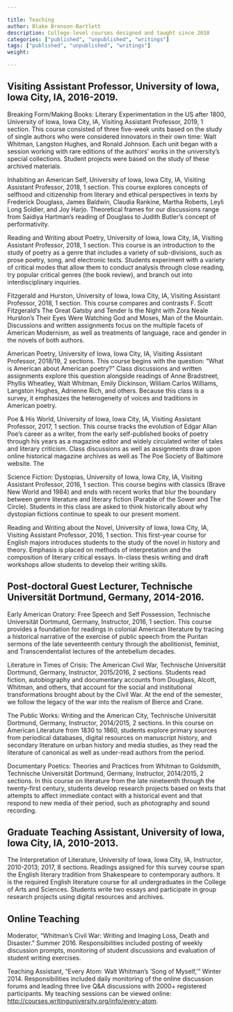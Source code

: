 ```yaml
---

title: Teaching
author: Blake Bronson-Bartlett
description: College-level courses designed and taught since 2010
categories: ["published", "unpublished", "writings"]
tags: ["published", "unpublished", "writings"]
weight:

---
```


## Visiting Assistant Professor, University of Iowa, Iowa City, IA, 2016-2019.

Breaking Form/Making Books: Literary Experimentation in the US after 1800, University of Iowa, Iowa City, IA, Visiting Assistant Professor, 2019, 1 section. This course consisted of three five-week units based on the study of single authors who were considered innovators in their own time: Walt Whitman, Langston Hughes, and Ronald Johnson. Each unit began with a session working with rare editions of the authors’ works in the university’s special collections. Student projects were based on the study of these archived materials.

Inhabiting an American Self, University of Iowa, Iowa City, IA, Visiting Assistant Professor, 2018, 1 section. This course explores concepts of selfhood and citizenship from literary and ethical perspectives in texts by Frederick Douglass, James Baldwin, Claudia Rankine, Martha Roberts, Leyli Long Soldier, and Joy Harjo. Theoretical frames for our discussions range from Saidiya Hartman’s reading of Douglass to Judith Butler’s concept of performativity.

Reading and Writing about Poetry, University of Iowa, Iowa City, IA, Visiting Assistant Professor, 2018, 1 section. This course is an introduction to the study of poetry as a genre that includes a variety of sub-divisions, such as prose poetry, song, and electronic texts. Students experiment with a variety of critical modes that allow them to conduct analysis through close reading, try popular critical genres (the book review), and branch out into interdisciplinary inquiries.

Fitzgerald and Hurston, University of Iowa, Iowa City, IA, Visiting Assistant Professor, 2018, 1 section. This course compares and contrasts F. Scott Fitzgerald’s The Great Gatsby and Tender Is the Night with Zora Neale Hurston’s Their Eyes Were Watching God and Moses, Man of the Mountain. Discussions and written assignments focus on the multiple facets of American Modernism, as well as treatments of language, race and gender in the novels of both authors.

American Poetry, University of Iowa, Iowa City, IA, Visiting Assistant Professor, 2018/19, 2 sections. This course begins with the question: “What is American about American poetry?” Class discussions and written assignments explore this question alongside readings of Anne Bradstreet, Phyllis Wheatley, Walt Whitman, Emily Dickinson, William Carlos Williams, Langston Hughes, Adrienne Rich, and others. Because this class is a survey, it emphasizes the heterogeneity of voices and traditions in American poetry.

Poe & His World, University of Iowa, Iowa City, IA, Visiting Assistant Professor, 2017, 1 section. This course tracks the evolution of Edgar Allan Poe’s career as a writer, from the early self-published books of poetry through his years as a magazine editor and widely circulated writer of tales and literary criticism. Class discussions as well as assignments draw upon online historical magazine archives as well as The Poe Society of Baltimore website. The

Science Fiction: Dystopias, University of Iowa, Iowa City, IA, Visiting Assistant Professor, 2016, 1 section. This course begins with classics (Brave New World and 1984) and ends with recent works that blur the boundary between genre literature and literary fiction (Parable of the Sower and The Circle). Students in this class are asked to think historically about why dystopian fictions continue to speak to our present moment.

Reading and Writing about the Novel, University of Iowa, Iowa City, IA, Visiting Assistant Professor, 2016, 1 section. This first-year course for English majors introduces students to the study of the novel in history and theory. Emphasis is placed on methods of interpretation and the composition of literary critical essays. In-class thesis writing and draft workshops allow students to develop their writing skills.

## Post-doctoral Guest Lecturer, Technische Universität Dortmund, Germany, 2014-2016.

Early American Oratory: Free Speech and Self Possession, Technische Universität Dortmund, Germany, Instructor, 2016, 1 section. This course provides a foundation for readings in colonial American literature by tracing a historical narrative of the exercise of public speech from the Puritan sermons of the late seventeenth century through the abolitionist, feminist, and Transcendentalist lectures of the antebellum decades.

Literature in Times of Crisis: The American Civil War, Technische Universität Dortmund, Germany, Instructor, 2015/2016, 2 sections. Students read fiction, autobiography and documentary accounts from Douglass, Alcott, Whitman, and others, that account for the social and institutional transformations brought about by the Civil War. At the end of the semester, we follow the legacy of the war into the realism of Bierce and Crane.

The Public Works: Writing and the American City, Technische Universität Dortmund, Germany, Instructor, 2014/2015, 2 sections. In this course on American Literature from 1830 to 1860, students explore primary sources from periodical databases, digital resources on manuscript history, and secondary literature on urban history and media studies, as they read the literature of canonical as well as under-read authors from the period.

Documentary Poetics: Theories and Practices from Whitman to Goldsmith, Technische Universität Dortmund, Germany, Instructor, 2014/2015, 2 sections. In this course on literature from the late nineteenth through the twenty-first century, students develop research projects based on texts that attempts to affect immediate contact with a historical event and that respond to new media of their period, such as photography and sound recording.

## Graduate Teaching Assistant, University of Iowa, Iowa City, IA, 2010-2013.

The Interpretation of Literature, University of Iowa, Iowa City, IA, Instructor, 2010-2013; 2017, 8 sections. Readings assigned for this survey course span the English literary tradition from Shakespeare to contemporary authors. It is the required English literature course for all undergraduates in the College of Arts and Sciences. Students write two essays and participate in group research projects using digital resources and archives.

## Online Teaching

Moderator, “Whitman’s Civil War: Writing and Imaging Loss, Death and Disaster.” Summer 2016. Responsibilities included posting of weekly discussion prompts, monitoring of student discussions and evaluation of student writing exercises.

Teaching Assistant, “Every Atom: Walt Whitman’s ‘Song of Myself,’” Winter 2014. Responsibilities included daily monitoring of the online discussion forums and leading three live Q&A discussions with 2000+ registered participants. My teaching sessions can be viewed online: http://courses.writinguniversity.org/info/every-atom.

